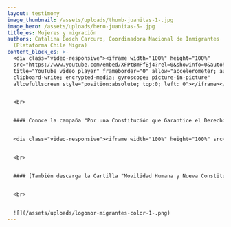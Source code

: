 ```yaml
---
layout: testimony
image_thumbnail: /assets/uploads/thumb-juanitas-1-.jpg
image_hero: /assets/uploads/hero-juanitas-5-.jpg
title_es: Mujeres y migración
authors: Catalina Bosch Carcuro, Coordinadora Nacional de Inmigrantes
  (Plataforma Chile Migra)
content_block_es: >-
  <div class="video-responsive"><iframe width="100%" height="100%"
  src="https://www.youtube.com/embed/XFPtBmPfBj4?rel=0&showinfo=0&autohide=1&modestbranding=1"
  title="YouTube video player" frameborder="0" allow="accelerometer; autoplay;
  clipboard-write; encrypted-media; gyroscope; picture-in-picture"
  allowfullscreen style="position:absolute; top:0; left: 0"></iframe></div>


  <br>


  #### Conoce la campaña "Por una Constitución que Garantice el Derecho a Migrar" aquí:


  <div class="video-responsive"><iframe width="100%" height="100%" src="https://www.youtube.com/embed/dQugvey3J-c?rel=0&showinfo=0&autohide=1&modestbranding=1" title="YouTube video player" frameborder="0" allow="accelerometer; autoplay; clipboard-write; encrypted-media; gyroscope; picture-in-picture" allowfullscreen style="position:absolute; top:0; left: 0"></iframe></div>


  <br>


  #### [También descarga la Cartilla "Movilidad Humana y Nueva Constitución" aquí](https://observatorio.cl/wp-content/uploads/2021/10/cartilla-movilidad-humana-y-nueva-constitucin.pdf)


  <br>


  ![](/assets/uploads/logonor-migrantes-color-1-.png)
---
```

